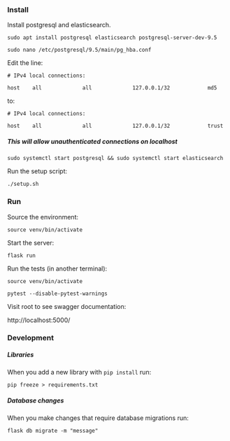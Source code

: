 ### Install

Install postgresql and elasticsearch.

`sudo apt install postgresql elasticsearch postgresql-server-dev-9.5`

`sudo nano /etc/postgresql/9.5/main/pg_hba.conf`

Edit the line:

`# IPv4 local connections:`

`host    all             all             127.0.0.1/32            md5`

to:

`# IPv4 local connections:`

`host    all             all             127.0.0.1/32            trust`

##### This will allow unauthenticated connections on localhost

`sudo systemctl start postgresql && sudo systemctl start elasticsearch`

Run the setup script:

`./setup.sh`

### Run
Source the environment:

`source venv/bin/activate`

Start the server:

`flask run`

Run the tests (in another terminal):

`source venv/bin/activate`

`pytest --disable-pytest-warnings`

Visit root to see swagger documentation:

http://localhost:5000/

### Development
##### Libraries
When you add a new library with `pip install` run:

`pip freeze > requirements.txt`

##### Database changes
When you make changes that require database migrations run:

`flask db migrate -m "message"`

